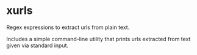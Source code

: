 # xurls

Regex expressions to extract urls from plain text.

Includes a simple command-line utility that prints urls extracted from text
given via standard input.
